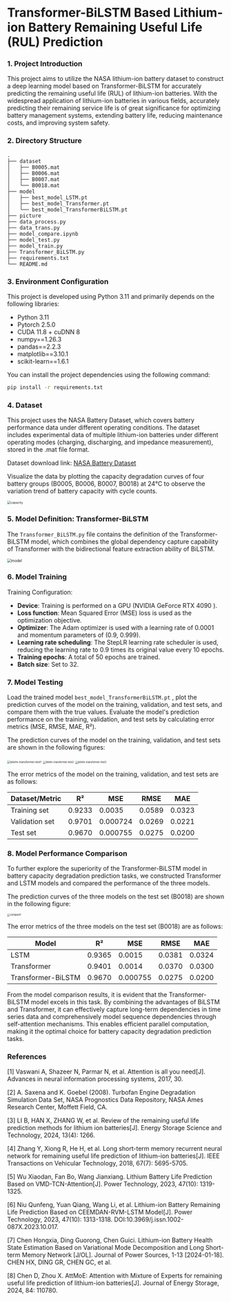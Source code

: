 # Transformer-BiLSTM Based Lithium-ion Battery Remaining Useful Life (RUL) Prediction

### 1. Project Introduction

This project aims to utilize the NASA lithium-ion battery dataset to construct a deep learning model based on Transformer-BiLSTM for accurately predicting the remaining useful life (RUL) of lithium-ion batteries. With the widespread application of lithium-ion batteries in various fields, accurately predicting their remaining service life is of great significance for optimizing battery management systems, extending battery life, reducing maintenance costs, and improving system safety.

### 2. Directory Structure

```
.
├── dataset                 		        
│	├── B0005.mat   						        
│	├── B0006.mat   						       
│	├── B0007.mat   						         
│	└── B0018.mat   						         
├── model                  					    
│   ├── best_model_LSTM.pt  				   
│   ├── best_model_Transformer.pt       
│   └── best_model_TransformerBiLSTM.pt 
├── picture                 				   
├── data_process.py							        
├── data_trans.py							        
├── model_compare.ipynb						     
├── model_test.py							         
├── model_train.py							       
├── Transformer_BiLSTM.py					      
├── requirements.txt        				  
└── README.md               				    
```

### 3. Environment Configuration

This project is developed using Python 3.11 and primarily depends on the following libraries:

- Python 3.11
- Pytorch 2.5.0
- CUDA 11.8 + cuDNN 8
- numpy==1.26.3
- pandas==2.2.3
- matplotlib==3.10.1
- scikit-learn==1.6.1

You can install the project dependencies using the following command:

```bash
pip install -r requirements.txt
```

### 4. Dataset

This project uses the NASA Battery Dataset, which covers battery performance data under different operating conditions. The dataset includes experimental data of multiple lithium-ion batteries under different operating modes (charging, discharging, and impedance measurement), stored in the .mat file format.

Dataset download link: [NASA Battery Dataset](https://phm-datasets.s3.amazonaws.com/NASA/5.+Battery+Data+Set.zip)

Visualize the data by plotting the capacity degradation curves of four battery groups (B0005, B0006, B0007, B0018) at 24℃ to observe the variation trend of battery capacity with cycle counts.

<img src="picture\capacity.png" alt="capacity" style="zoom: 50%;" />

### 5. Model Definition: Transformer-BiLSTM

The `Transformer_BiLSTM.py` file contains the definition of the Transformer-BiLSTM model, which combines the global dependency capture capability of Transformer with the bidirectional feature extraction ability of BiLSTM.

<img src="picture\model.png" alt="model" style="zoom:60%;" />

### 6. Model Training

Training Configuration:

- **Device**: Training is performed on a GPU (NVIDIA GeForce RTX 4090 ).
- **Loss function**: Mean Squared Error (MSE) loss is used as the optimization objective.
- **Optimizer**: The Adam optimizer is used with a learning rate of 0.0001 and momentum parameters of (0.9, 0.999).
- **Learning rate scheduling**: The StepLR learning rate scheduler is used, reducing the learning rate to 0.9 times its original value every 10 epochs.
- **Training epochs**: A total of 50 epochs are trained.
- **Batch size**: Set to 32.

### 7. Model Testing

Load the trained model `best_model_TransformerBiLSTM.pt` , plot the prediction curves of the model on the training, validation, and test sets, and compare them with the true values. Evaluate the model's prediction performance on the training, validation, and test sets by calculating error metrics (MSE, RMSE, MAE, R²).

The prediction curves of the model on the training, validation, and test sets are shown in the following figures:

<img src="picture\bilstm-transformer-test1.png" alt="bilstm-transformer-test1" style="zoom:45%;" />

<img src="picture\bilstm-transformer-test2.png" alt="bilstm-transformer-test2" style="zoom:40%;" />

<img src="picture\bilstm-transformer-test3.png" alt="bilstm-transformer-test3" style="zoom:40%;" />

The error metrics of the model on the training, validation, and test sets are as follows:

| Dataset/Metric | R²     | MSE      | RMSE   | MAE    |
| -------------- | ------ | -------- | ------ | ------ |
| Training set   | 0.9233 | 0.0035   | 0.0589 | 0.0323 |
| Validation set | 0.9701 | 0.000724 | 0.0269 | 0.0221 |
| Test set       | 0.9670 | 0.000755 | 0.0275 | 0.0200 |

### 8. Model Performance Comparison

To further explore the superiority of the Transformer-BiLSTM model in battery capacity degradation prediction tasks, we constructed Transformer and LSTM models and compared the performance of the three models.

The prediction curves of the three models on the test set (B0018) are shown in the following figure:

<img src="picture\compare1.png" alt="compare1" style="zoom:40%;" />

The error metrics of the three models on the test set (B0018) are as follows:

| Model              | R²     | MSE      | RMSE   | MAE    |
| ------------------ | ------ | -------- | ------ | ------ |
| LSTM               | 0.9365    | 0.0015     | 0.0381   | 0.0324   |
| Transformer        | 0.9401   | 0.0014   | 0.0370 | 0.0300 |
| Transformer-BiLSTM | 0.9670 | 0.000755 | 0.0275 | 0.0200 |

From the model comparison results, it is evident that the Transformer-BiLSTM model excels in this task. By combining the advantages of BiLSTM and Transformer, it can effectively capture long-term dependencies in time series data and comprehensively model sequence dependencies through self-attention mechanisms. This enables efficient parallel computation, making it the optimal choice for battery capacity degradation prediction tasks.

### References

[1] Vaswani A, Shazeer N, Parmar N, et al. Attention is all you need[J]. Advances in neural information processing systems, 2017, 30.

[2] A. Saxena and K. Goebel (2008). Turbofan Engine Degradation Simulation Data Set, NASA Prognostics Data Repository, NASA Ames Research Center, Moffett Field, CA.

[3] LI B, HAN X, ZHANG W, et al. Review of the remaining useful life prediction methods for lithium ion batteries[J]. Energy Storage Science and Technology, 2024, 13(4): 1266.

[4] Zhang Y, Xiong R, He H, et al. Long short-term memory recurrent neural network for remaining useful life prediction of lithium-ion batteries[J]. IEEE Transactions on Vehicular Technology, 2018, 67(7): 5695-5705.

[5] Wu Xiaodan, Fan Bo, Wang Jianxiang. Lithium Battery Life Prediction Based on VMD-TCN-Attention[J]. Power Technology, 2023, 47(10): 1319-1325.

[6] Niu Qunfeng, Yuan Qiang, Wang Li, et al. Lithium-ion Battery Remaining Life Prediction Based on CEEMDAN-RVM-LSTM Model[J]. Power Technology, 2023, 47(10): 1313-1318. DOI:10.3969/j.issn.1002-087X.2023.10.017.

[7] Chen Hongxia, Ding Guorong, Chen Guici. Lithium-ion Battery Health State Estimation Based on Variational Mode Decomposition and Long Short-term Memory Network [J/OL]. Journal of Power Sources, 1-13 [2024-01-18]. CHEN HX, DING GR, CHEN GC, et al.

[8] Chen D, Zhou X. AttMoE: Attention with Mixture of Experts for remaining useful life prediction of lithium-ion batteries[J]. Journal of Energy Storage, 2024, 84: 110780.

